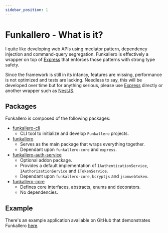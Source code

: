 ```yaml
---
sidebar_position: 1
---
```


# Funkallero - What is it?

I quite like developing web APIs using mediator pattern, dependency injection and command-query segregation. Funkallero is effectively a wrapper on top of [Express](https://expressjs.com) that enforces those patterns with strong type safety.

Since the framework is still in its infancy, features are missing, performance is not optimized and tests are lacking. Needless to say, this will be developed over time but for anything serious, please use [Express](https://expressjs.com) directly or another wrapper such as [NestJS](https://nestjs.com/).

## Packages

Funkallero is composed of the following packages:

-   [funkallero-cli](https://github.com/Lindeneg/funkallero/tree/master/packages/funkallero-cli)
    -   CLI tool to initialize and develop `Funkallero` projects.
-   [funkallero](https://github.com/Lindeneg/funkallero/tree/master/packages/funkallero)
    -   Serves as the main package that wraps everything together.
    -   Dependant upon `funkallero-core` and `express`.
-   [funkallero-auth-service](https://github.com/Lindeneg/funkallero/tree/master/packages/funkallero-auth-service)
    -   Optional addon package.
    -   Provides a default implementation of `IAuthenticationService`, `IAuthorizationService` and `ITokenService`.
    -   Dependant upon `funkallero-core`, `bcryptjs` and `jsonwebtoken`.
-   [funkallero-core](https://github.com/Lindeneg/funkallero/tree/master/packages/funkallero-core)
    -   Defines core interfaces, abstracts, enums and decorators.
    -   No dependencies.

## Example

There's an example application available on GitHub that demonstrates Funkallero [here](https://github.com/Lindeneg/funkallero/tree/master/example).
